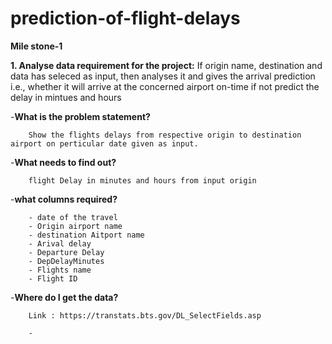# prediction-of-flight-delays
**Mile stone-1**

**1. Analyse data requirement for the project:**
If origin name, destination and data has seleced as input, then analyses it and gives the arrival prediction
i.e., whether it will arrive at the concerned airport on-time if not predict the delay in mintues and hours 


-**What is the problem statement?**

        Show the flights delays from respective origin to destination airport on perticular date given as input.
        
-**What needs to find out?**

        flight Delay in minutes and hours from input origin
        
-**what columns required?**

        - date of the travel
        - Origin airport name
        - destination Aitport name
        - Arival delay
        - Departure Delay
        - DepDelayMinutes         
        - Flights name
        - Flight ID
  
-**Where do I get the data?**
        
        Link : https://transtats.bts.gov/DL_SelectFields.asp
        
        - 
        
        
